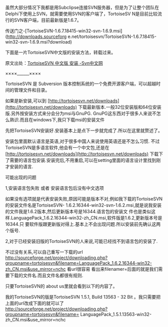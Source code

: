 

虽然大部分情况下我都是用Subclipse连接SVN服务器，但是为了让整个团队在Delphi下使用上SVN，就需要使用SVN的客户端了，TortoiseSV
N是目前比较流行的SVN客户端，目前最新版是1.6.7。

传送门之-[TortoiseSVN-1.6.7.18415-win32-svn-1.6.9.msi](http://downloads.sourceforg
e.net/tortoisesvn/TortoiseSVN-1.6.7.18415-win32-svn-1.6.9.msi?download)

下面是一片TortoiseSVN中文版的安装方法，转载过来。

原文出处：[TortoiseSVN 中文版 安装 -Svn中文网](http://www.svn8.com/svnpz/20090622/6696.html)

××××______××××[](http://www.svn8.com/svnpz/20090622/6696.html)

TortoiseSVN 是 Subversion 版本控制系统的一个免费开源客户端，可以超越时间的管理文件和目录。

如果是新安装,可以到
[http://tortoisesvn.net/downloads](http://tortoisesvn.net/downloads)
下载最新版本.一般32位安装版和64位安装版.另外按安装方式来分会分为msi与GnuPG.
GnuPG这东西对于很多人来说不怎么熟识.而且在windows下,我只下载msi的安装文件

先把TortoiseSVN安装好.安装基本上是点下一步就完成了.所以在这里就赘述了。

安装包里面默认语言是英语,对于很多中国人来说使用英语还是不怎么习惯. 不过TortoiseSVN是多语言软件,他会有一个中文包,还是在
[http://tortoisesvn.net/downloads](http://tortoisesvn.net/downloads)
下载下了需要的语言包安装.安装完后,不用重启,可以在setting里面的语言设计里找到刚才安装的语言.

可能出现的问题

1,安装语言包失败 或者 安装语言包后没有中文选项

如果没有选项就是代表安装失败,原因可能是版本不对,例如我下载的TortoiseSVN的安装文件名是TortoiseSVN-
1.6.2.16344-win32-svn-1.6.2.msi,就是说我安装的文件我是1.6.2版本,然后更新版本号是16344.语言包的安装文
件也是类似这样.LanguagePack_1.6.2.16344-win32-zh_CN.msi,软件版是1.6.2,更新版本号是16344.只
要软件版跟更新版对得上.基本上不会出现问题.所以安装前先确认这两个版号.

2,对于已经安装旧版的TortoiseSVN的人来说,可能已经找不到语言包的安装了.

不过没有关系,可以自己重写一下载的url http://sourceforge.net/project/downloading.php?groupname=tortoisesvn&filename=LanguagePack_1.6.2.16344-win32-zh_CN.msi&use_mirror=nchc
看url很容易 看出来filenamer=后面的就是我们需要下载的文件名.而且文件名都很有规则.

只要TortoiseSVN的 about us里就会看到以下的内容了。

我的TortoiseSVN的版是TortoiseSVN 1.5.1, Build 13563 - 32 Bit 。我只需要把上面的url改成下面的就可以了 
http://sourceforge.net/project/downloading.php?groupname=tortoisesvn&filename=
LanguagePack_1.5.1.13563-win32-zh_CN.msi&use_mirror=nchc


